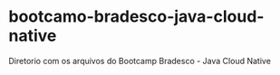 # bootcamo-bradesco-java-cloud-native
Diretorio com os arquivos do Bootcamp Bradesco - Java Cloud Native
